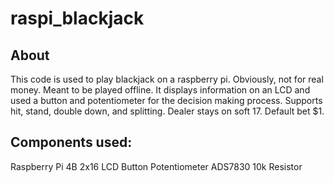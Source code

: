 # raspi_blackjack

## About
This code is used to play blackjack on a raspberry pi.
Obviously, not for real money. Meant to be played offline.
It displays information on an LCD and used a button and potentiometer
for the decision making process.
Supports hit, stand, double down, and splitting.
Dealer stays on soft 17.
Default bet $1.

## Components used:
Raspberry Pi 4B
2x16 LCD
Button
Potentiometer
ADS7830
10k Resistor

